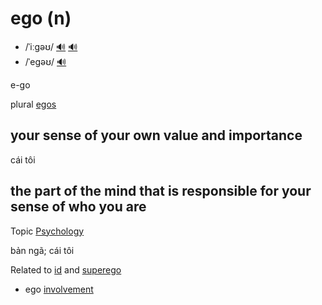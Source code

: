 # ego (n)

- /ˈiːɡəʊ/ [🔊](https://www.oxfordlearnersdictionaries.com/media/english/uk_pron/e/ego/ego__/ego__gb_1.mp3) [🔊](https://www.oxfordlearnersdictionaries.com/media/english/us_pron/e/ego/ego__/ego__us_1.mp3)
- /ˈeɡəʊ/ [🔊](https://www.oxfordlearnersdictionaries.com/media/english/uk_pron/e/ego/ego__/ego__gb_2.mp3)

e-go

plural [egos]()

## your sense of your own value and importance

cái tôi

## the part of the mind that is responsible for your sense of who you are

Topic [Psychology](../topics/psychology.md#psychology)

bản ngã; cái tôi

Related to [id](../i/id-n.md#psychology-the-part-of-the-unconscious-mind-where-many-of-a-persons-basic-needs-feelings-and-desires-are-supposed-to-exist-là-một-phần-trong-vô-thức-được-cho-là-nơi-tồn-tại-của-các-nhu-cầu-cảm-giác-và-mong-muốn-cơ-bản-của-một-người) and [superego](../s/superego-n.md#psychology-the-part-of-the-mind-that-makes-you-aware-of-right-and-wrong-and-makes-you-feel-guilty-if-you-do-wrong-siêu-ngã-lương-tâm)

- ego [involvement](../i/involvement-n.md#uncountable-the-act-of-taking-part-in-something-or-dealing-with-somebody-tham-gia-tham-dự-liên-quan-dính-líu-dính-dáng)